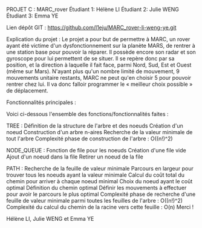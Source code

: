 PROJET C : MARC_rover
Étudiant 1: Hélène LI
Étudiant 2: Julie WENG
Étudiant 3: Emma YE

Lien dépôt GIT : https://github.com/l1eju/MARC_rover-li-weng-ye.git

Explication du projet :
 Le projet a pour but de permettre à MARC, un rover ayant été victime d'un dysfonctionnement sur la planète MARS, de rentrer à une station base pour pouvoir la réparer.
 Il possède encore son radar et son gyroscope pour lui permettent de se situer.
 Il se repère donc par sa position, et la direction à laquelle il fait face, parmi Nord, Sud, Est et Ouest (même sur Mars).
 N'ayant plus qu'un nombre limité de mouvement, 9 mouvements unitaire restants, MARC ne peut qu'en choisir 5 pour pouvoir rentrer chez lui.
 Il va donc falloir programmer le « meilleur choix possible » de déplacement.

Fonctionnalités principales :

Voici ci-dessous l'ensemble des fonctions/fonctionnalités faites :

TREE :
 Définition de la structure de l'arbre et des noeuds
 Création d'un noeud
 Construction d'un arbre n-aires
 Recherche de la valeur minimale de tout l'arbre
 Complexité phase de construction de l'arbre : O((n!)^2)
 
NODE_QUEUE :
Fonction de file pour les noeuds
 Création d'une file vide
 Ajout d'un noeud dans la file
 Retirer un noeud de la file

PATH :
Recherche de la feuille de valeur minimale
 Parcours en largeur pour trouver tous les noeuds ayant la valeur minimale
 Calcul du coût total du chemin pour arriver à chaque noeud minimal
 Choix du noeud ayant le coût optimal
Définition du chemin optimal
 Définir les mouvements à effectuer pour avoir le parcours le plus optimal
 Complexité phase de recherche d'une feuille de valeur minimale parmi toutes les feuilles de l'arbre : O((n!)^2)
 Complexité du calcul du chemin de la racine vers cette feuille : O(n)
Merci !

Hélène LI, Julie WENG et Emma YE
